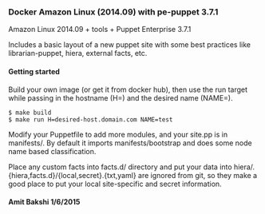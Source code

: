 ### Docker Amazon Linux (2014.09) with pe-puppet 3.7.1

Amazon Linux 2014.09 + tools + Puppet Enterprise 3.7.1

Includes a basic layout of a new puppet site with some best practices like librarian-puppet, hiera, external facts, etc.

#### Getting started

Build your own image (or get it from docker hub), then use the run target while passing in the hostname (H=) and the desired name (NAME=).

    $ make build
    $ make run H=desired-host.domain.com NAME=test

Modify your Puppetfile to add more modules, and your site.pp is in manifests/. By default it imports manifests/bootstrap and does some node name based classification.

Place any custom facts into facts.d/ directory and put your data into hiera/. {hiera,facts.d}/{local,secret}.{txt,yaml} are ignored from git, so they make a good place to put your local site-specific and secret information.


#### Amit Bakshi 1/6/2015
